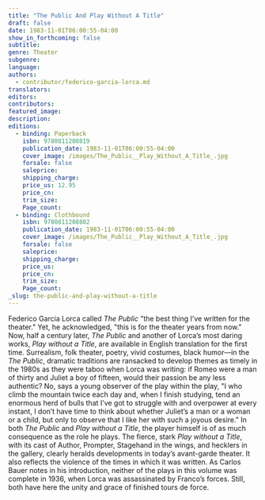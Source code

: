 ```yaml
---
title: "The Public And Play Without A Title"
draft: false
date: 1983-11-01T06:00:55-04:00
show_in_forthcoming: false
subtitle:
genre: Theater
subgenre:
language:
authors:
  - contributor/federico-garcia-lorca.md
translators:
editors:
contributors:
featured_image:
description:
editions:
  - binding: Paperback
    isbn: 9780811208819
    publication_date: 1983-11-01T06:00:55-04:00
    cover_image: /images/The_Public__Play_Without_A_Title_.jpg
    forsale: false
    saleprice:
    shipping_charge:
    price_us: 12.95
    price_cn:
    trim_size:
    Page_count:
  - binding: Clothbound
    isbn: 9780811208802
    publication_date: 1983-11-01T06:00:55-04:00
    cover_image: /images/The_Public__Play_Without_A_Title_.jpg
    forsale: false
    saleprice:
    shipping_charge:
    price_us:
    price_cn:
    trim_size:
    Page_count:
_slug: the-public-and-play-without-a-title
---
```


Federico Garcia Lorca called _The Public_ "the best thing I’ve written for the theater." Yet, he acknowledged, "this is for the theater years from now." Now, half a century later, _The Public_ and another of Lorca’s most daring works, _Play without a Title_, are available in English translation for the first time. Surrealism, folk theater, poetry, vivid costumes, black humor––in the _The Public_, dramatic traditions are ransacked to develop themes as timely in the 1980s as they were taboo when Lorca was writing: if Romeo were a man of thirty and Juliet a boy of fifteen, would their passion be any less authentic? No, says a young observer of the play within the play, "I who climb the mountain twice each day and, when I finish studying, tend an enormous herd of bulls that I’ve got to struggle with and overpower at every instant, I don’t have time to think about whether Juliet’s a man or a woman or a child, but only to observe that I like her with such a joyous desire." In both _The Public_ and _Play without a Title_, the player himself is of as much consequence as the role he plays. The fierce, stark _Play without a Title_, with its cast of Author, Prompter, Stagehand in the wings, and hecklers in the gallery, clearly heralds developments in today’s avant-garde theater. It also reflects the violence of the times in which it was written. As Carlos Bauer notes in his introduction, neither of the plays in this volume was complete in 1936, when Lorca was assassinated by Franco’s forces. Still, both have here the unity and grace of finished tours de force.

